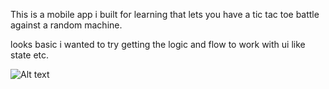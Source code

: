 This is a mobile app i built for learning that lets you have a tic tac toe battle against a random machine.

looks basic i wanted to try getting the logic and flow to work with ui like state etc.

![Alt text]("./img.png")
